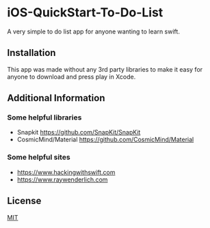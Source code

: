 # iOS-QuickStart-To-Do-List
A very simple to do list app for anyone wanting to learn swift.

## Installation

This app was made without any 3rd party libraries to make it easy for anyone to download and press play in Xcode. 

## Additional Information

### Some helpful libraries
- Snapkit https://github.com/SnapKit/SnapKit
- CosmicMind/Material https://github.com/CosmicMind/Material

### Some helpful sites
- https://www.hackingwithswift.com
- https://www.raywenderlich.com


## License
[MIT](https://choosealicense.com/licenses/mit/)



